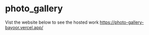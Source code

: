 # photo_gallery
Vist the website below to see the hosted work 
https://photo-gallery-bayoor.vercel.app/
